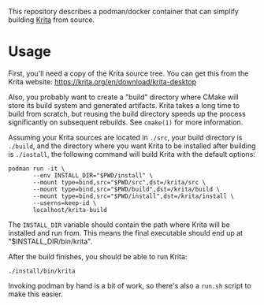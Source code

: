 This repository describes a podman/docker container that can simplify
building [Krita](https://krita.org) from source.

# Usage
First, you'll need a copy of the Krita source tree. You can get this
from the Krita website: https://krita.org/en/download/krita-desktop

Also, you probably want to create a "build" directory where CMake will
store its build system and generated artifacts. Krita takes a long
time to build from scratch, but reusing the build directory speeds up
the process significantly on subsequent rebuilds.
See `cmake(1)` for more information.

Assuming your Krita sources are located in `./src`, your build
directory is `./build`, and the directory where you want Krita to be
installed after building is `./install`, the following command will
build Krita with the default options:

```
podman run -it \
       --env INSTALL_DIR="$PWD/install" \
       --mount type=bind,src="$PWD/src",dst=/krita/src \
       --mount type=bind,src="$PWD/build",dst=/krita/build \
       --mount type=bind,src="$PWD/install",dst=/krita/install \
       --userns=keep-id \
       localhost/krita-build
```
The `INSTALL_DIR` variable should contain the path where Krita will be
installed and run from. This means the final executable should end up
at "$INSTALL_DIR/bin/krita".

After the build finishes, you should be able to run Krita:

```
./install/bin/krita
```

Invoking podman by hand is a bit of work, so there's also a `run.sh`
script to make this easier.
